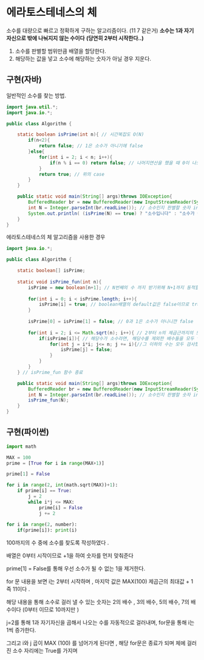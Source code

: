 # 에라토스테네스의 체 


소수를 대량으로 빠르고 정확하게 구하는 알고리즘이다. (11 7 같은거)
**소수는 1과 자기 자신으로 밖에 나눠지지 않는 수이다**
**(당연히 2부터 시작한다..)**


1. 소수를 판별할 범위만큼 배열을 할당한다.
2. 해당하는 값을 넣고 소수에 해당하는 숫자가 아닐 경우 지운다. 

## 구현(자바)

일반적인 소수를 찾는 방법.

```java
import java.util.*;
import java.io.*;

public class Algorithm {

    static boolean isPrime(int n){ // 시간복잡도 O(N)
        if(n<2){
            return false; // 1은 소수가 아니기에 false
        }else{
            for(int i = 2; i < n; i++){
                if(n % i == 0) return false; // 나머지연산을 했을 때 0이 나오면 소수가 아니므로 false
            }
            return true; // 위의 case
        }
    }

    public static void main(String[] args)throws IOException{
        BufferedReader br = new BufferedReader(new InputStreamReader(System.in));
        int N = Integer.parseInt(br.readLine()); // 소수인지 판별할 숫자 input
        System.out.println( (isPrime(N) == true) ? "소수입니다" : "소수가 아닙니다.");
    }
}
```

에라토스테네스의 체 알고리즘을 사용한 경우
```java
import java.io.*;

public class Algorithm {

    static boolean[] isPrime;
    
    static void isPrime_fun(int n){ 
        isPrime = new boolean[n+1]; // N번째의 수 까지 받기위해 N+1까지 동적할당
        
        for(int i = 0; i < isPrime.length; i++){
            isPrime[i] = true; // boolean배열의 default값은 false이므로 true로 바꿔주기
        }
        
        isPrime[0] = isPrime[1] = false; // 0과 1은 소수가 아니니깐 false
        
        for(int i = 2; i <= Math.sqrt(n); i++){ // 2부터 n의 제곱근까지의 모든 수를 확인
            if(isPrime[i]){ // 해당수가 소수라면, 해당수를 제외한 배수들을 모두 false 처리하기
                for(int j = i*i; j<= n; j += i){//그 이하의 수는 모두 검사했으므로 i*i부터 시작
                    isPrime[j] = false;
                }
            }
        }
    } // isPrime_fun 함수 종료

    public static void main(String[] args)throws IOException{
        BufferedReader br = new BufferedReader(new InputStreamReader(System.in));
        int N = Integer.parseInt(br.readLine()); // 소수인지 판별할 숫자 input
        isPrime_fun(N);
    }
}
```


## 구현(파이썬)
```python
import math

MAX = 100
prime = [True for i in range(MAX+1)]

prime[1] = False

for i in range(2, int(math.sqrt(MAX))+1):
	if prime[i] == True:
    	j = 2
        while i*j <= MAX:
        	prime[i] = False
            j += 2
    
for i in range(2, number):
    if(prime[i]): print(i)	
```

100까지의 수 중에 소수를 찾도록 작성하였다 . 

배열은 0부터 시작이므로 +1을 하여 숫자를 먼저 맞춰준다

prime\[1\] = False를 통해 우선 소수가 될 수 없는 1을 제거한다. 


for 문 내용을 보면 i는 2부터 시작하며 , 마지막 값은 MAX(100) 제곱근의 최대값 + 1 즉 11이다 .

해당 내용을 통해 소수로 걸러 낼 수 있는 숫자는 2의 배수 , 3의 배수, 5의 배수, 7의 배수이다 (0부터 이므로 10까지만 )

j=2를 통해 1과 자기자신을 곱해서 나오는 수를 자동적으로 걸러내며, for문을 통해 i는 1씩 증가한다.  

그리고 i와 j 곱이 MAX (100) 를 넘어가게 된다면 , 해당 for문은 종료가 되며 체에 걸러진 소수 자리에는 True를 가지며